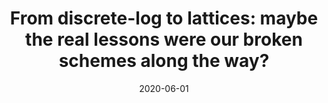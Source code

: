 ---
title: "From discrete-log to lattices: maybe the real lessons were our broken schemes along the way?"
authors: Alexander Bienstock, Allison Bishop, Eli Goldin, Garrison Grogan, and Victor Lecomte
collection: publications
category: conferences
#permalink: 
excerpt: #'This paper is about the number 1. The number 2 is left for future work.'
date: 2020-06-01
venue: "CFAIL 2020"
slidesurl: #'http://academicpages.github.io/files/slides1.pdf'
paperurl: 'https://eprint.iacr.org/2020/164.pdf'
citation: #'Your Name, You. (2009). &quot;Paper Title Number 1.&quot; <i>Journal 1</i>. 1(1).'
---